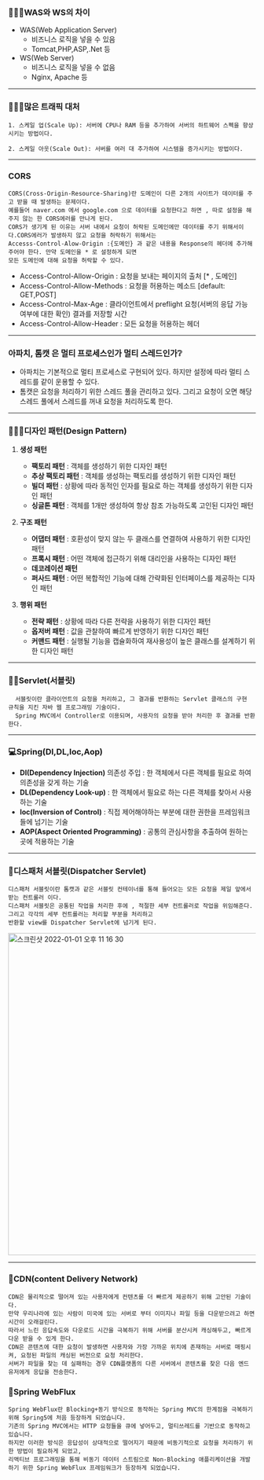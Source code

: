### 🧑🏻‍💻WAS와 WS의 차이
  * WAS(Web Application Server)
    * 비즈니스 로직을 넣을 수 있음
    * Tomcat,PHP,ASP,.Net 등 
  * WS(Web Server)
    * 비즈니스 로직을 넣을 수 없음
    * Nginx, Apache 등
---

### 🧑🏻‍💻많은 트래픽 대처

    1. 스케일 업(Scale Up): 서버에 CPU나 RAM 등을 추가하여 서버의 하트웨어 스펙을 향상 시키는 방법이다.

    2. 스케일 아웃(Scale Out): 서버를 여러 대 추가하여 시스템을 증가시키는 방법이다.
---
   
### CORS
    CORS(Cross-Origin-Resource-Sharing)란 도메인이 다른 2개의 사이트가 데이터를 주고 받을 때 발생하는 문제이다.
    예를들어 naver.com 에서 google.com 으로 데이터를 요청한다고 하면 , 따로 설정을 해주지 않는 한 CORS에러를 만나게 된다.
    CORS가 생기게 된 이유는 서버 내에서 요청이 허락된 도메인에만 데이터를 주기 위해서이다.CORS에러가 발생하지 않고 요청을 허락하기 위해서는
    Accesss-Control-Alow-Origin :{도메인} 과 같은 내용을 Response의 헤더에 추가해주어야 한다. 만약 도메인을 * 로 설정하게 되면 
    모든 도메인에 대해 요청을 허락할 수 있다.
* Access-Control-Allow-Origin : 요청을 보내는 페이지의 출처 [* , 도메인]
* Access-Control-Allow-Methods : 요청을 허용하는 메소드 [default: GET,POST]
* Access-Control-Max-Age : 클라이언트에서 preflight 요청(서버의 응답 가능 여부에 대한 확인) 결과를 저장할 시간
* Access-Control-Allow-Header : 모든 요청을 허용하는 헤더
---

### 아파치, 톰캣 은 멀티 프로세스인가 멀티 스레드인가❔

* 아파치는 기본적으로 멀티 프로세스로 구현되어 있다. 하지만 설정에 따라 멀티 스레드를 같이 운용할 수 있다.
* 톰캣은 요청을 처리하기 위한 스레드 풀을 관리하고 있다. 그리고 요청이 오면 해당 스레드 풀에서 스레드를 꺼내 요청을 처리하도록 한다.
---

### 🧑🏻‍💻디자인 패턴(Design Pattern)

  1. **생성 패턴**
     * **팩토리 패턴** : 객체를 생성하기 위한 디자인 패턴 
     * **추상 팩토리 패턴** : 객체를 생성하는 팩토리를 생성하기 위한 디자인 패턴
     * **빌더 패턴** : 상황에 따라 동적인 인자를 필요로 하는 객체를 생성하기 위한 디자인 패턴
     * **싱글톤 패턴** : 객체를 1개만 생성하여 항상 참조 가능하도록 고인된 디자인 패턴 


  2. **구조 패턴**
     * **어댑터 패턴** : 호환성이 맞지 않는 두 클래스를 연결하여 사용하기 위한 디자인 패턴
     * **프록시 패턴** : 어떤 객체에 접근하기 위해 대리인을 사용하는 디자인 패턴
     * **데코레이션 패턴**
     * **퍼사드 패턴** : 어떤 복합적인 기능에 대해 간략화된 인터페이스를 제공하는 디자인 패턴


  3. **행위 패턴** 
     * **전략 패턴** : 상황에 따라 다른 전략을 사용하기 위한 디자인 패턴
     * **옵저버 패턴** : 값을 관찰하여 빠르게 반영하기 위한 디자인 패턴
     * **커맨드 패턴** : 실행될 기능을 캡슐화하여 재사용성이 높은 클래스를 설계하기 위한 디자인 패턴
     
  
---

### 🧑‍💻Servlet(서블릿)  
      서블릿이란 클라이언트의 요청을 처리하고, 그 결과를 반환하는 Servlet 클래스의 구현 규칙을 지킨 자바 웹 프로그래밍 기술이다.
      Spring MVC에서 Controller로 이용되며, 사용자의 요청을 받아 처리한 후 결과를 반환한다.
---

### 💻Spring(DI,DL,Ioc,Aop)
  * **DI(Dependency Injection)** 의존성 주입 : 한 객체에서 다른 객체를 필요로 하여 의존성을 갖게 하는 기술 
  * **DL(Dependency Look-up)** : 한 객체에서 필요로 하는 다른 객체를 찾아서 사용하는 기술
  * **Ioc(Inversion of Control)** : 직접 제어해야하는 부분에 대한 권한을 프레임워크 들에 넘기는 기술
  * **AOP(Aspect Oriented Programming)** : 공통의 관심사항을 추출하여 원하는 곳에 적용하는 기술

---

### 📡디스패처 서블릿(Dispatcher Servlet)
    디스패처 서블릿이란 톰캣과 같은 서블릿 컨테이너를 통해 들어오는 모든 요청을 제일 앞에서 받는 컨트롤러 이다.
    디스패처 서블릿은 공통된 작업을 처리한 후에 , 적절한 세부 컨트롤러로 작업을 위임해준다. 그리고 각각의 세부 컨트롤러는 처리할 부분을 처리하고
    반환할 view를 Dispatcher Servlet에 넘기게 된다.

<img width="656" alt="스크린샷 2022-01-01 오후 11 16 30" src="https://user-images.githubusercontent.com/73993220/147852595-07c51014-fd59-4a3e-b308-08eaa086d5f7.png">

---

  
### 📡CDN(content Delivery Network)
    CDN은 물리적으로 떨어져 있는 사용자에게 컨텐츠를 더 빠르게 제공하기 위해 고안된 기술이다.
    만약 우리나라에 있는 사람이 미국에 있는 서버로 부터 이미지나 파일 등을 다운받으려고 하면 시간이 오래걸린다.
    따라서 느린 응답속도와 다운로드 시간을 극복하기 위해 서버를 분산시켜 캐싱해두고, 빠르게 다운 받을 수 있게 한다.
    CDN은 콘텐츠에 대한 요청이 발생하면 사용자와 가장 가까운 위치에 존재하는 서버로 매핑시켜, 요청된 파일의 캐싱된 버전으로 요청 처리한다.
    서버가 파일을 찾는 데 실패하는 경우 CDN플랫폼의 다른 서버에서 콘텐츠를 찾은 다음 엔드 유저에게 응답을 전송한다.


### 📡Spring WebFlux
    Spring WebFlux란 Blocking+동기 방식으로 동작하는 Spring MVC의 한계점을 극복하기 위해 Spring5에 처음 등장하게 되었습니다. 
    기존의 Spring MVC에서는 HTTP 요청들을 큐에 넣어두고, 멀티쓰레드를 기반으로 동작하고 있습니다. 
    하지만 이러한 방식은 응답성이 상대적으로 떨어지기 때문에 비동기적으로 요청을 처리하기 위한 방법이 필요하게 되었고, 
    리액티브 프로그래밍을 통해 비동기 데이터 스트림으로 Non-Blocking 애플리케이션을 개발하기 위한 Spring WebFlux 프레임워크가 등장하게 되었습니다.



